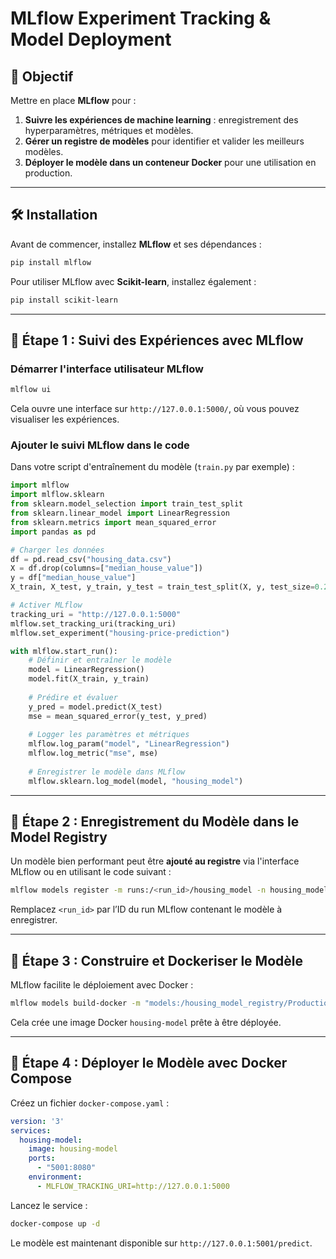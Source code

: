 # MLflow Experiment Tracking & Model Deployment

## 📌 Objectif
Mettre en place **MLflow** pour :
1. **Suivre les expériences de machine learning** : enregistrement des hyperparamètres, métriques et modèles.
2. **Gérer un registre de modèles** pour identifier et valider les meilleurs modèles.
3. **Déployer le modèle dans un conteneur Docker** pour une utilisation en production.

---

## 🛠️ Installation

Avant de commencer, installez **MLflow** et ses dépendances :

```bash
pip install mlflow
```

Pour utiliser MLflow avec **Scikit-learn**, installez également :

```bash
pip install scikit-learn
```

---

## 🔹 Étape 1 : Suivi des Expériences avec MLflow

### Démarrer l'interface utilisateur MLflow

```bash
mlflow ui
```

Cela ouvre une interface sur `http://127.0.0.1:5000/`, où vous pouvez visualiser les expériences.

### Ajouter le suivi MLflow dans le code

Dans votre script d'entraînement du modèle (`train.py` par exemple) :

```python
import mlflow
import mlflow.sklearn
from sklearn.model_selection import train_test_split
from sklearn.linear_model import LinearRegression
from sklearn.metrics import mean_squared_error
import pandas as pd

# Charger les données
df = pd.read_csv("housing_data.csv")
X = df.drop(columns=["median_house_value"])
y = df["median_house_value"]
X_train, X_test, y_train, y_test = train_test_split(X, y, test_size=0.2, random_state=42)

# Activer MLflow
tracking_uri = "http://127.0.0.1:5000"
mlflow.set_tracking_uri(tracking_uri)
mlflow.set_experiment("housing-price-prediction")

with mlflow.start_run():
    # Définir et entraîner le modèle
    model = LinearRegression()
    model.fit(X_train, y_train)
    
    # Prédire et évaluer
    y_pred = model.predict(X_test)
    mse = mean_squared_error(y_test, y_pred)
    
    # Logger les paramètres et métriques
    mlflow.log_param("model", "LinearRegression")
    mlflow.log_metric("mse", mse)
    
    # Enregistrer le modèle dans MLflow
    mlflow.sklearn.log_model(model, "housing_model")
```

---

## 🔹 Étape 2 : Enregistrement du Modèle dans le Model Registry

Un modèle bien performant peut être **ajouté au registre** via l'interface MLflow ou en utilisant le code suivant :

```bash
mlflow models register -m runs:/<run_id>/housing_model -n housing_model_registry
```

Remplacez `<run_id>` par l’ID du run MLflow contenant le modèle à enregistrer.


---

## 🔹 Étape 3 : Construire et Dockeriser le Modèle

MLflow facilite le déploiement avec Docker :

```bash
mlflow models build-docker -m "models:/housing_model_registry/Production" -n housing-model
```

Cela crée une image Docker `housing-model` prête à être déployée.

---

## 🔹 Étape 4 : Déployer le Modèle avec Docker Compose

Créez un fichier `docker-compose.yaml` :

```yaml
version: '3'
services:
  housing-model:
    image: housing-model
    ports:
      - "5001:8080"
    environment:
      - MLFLOW_TRACKING_URI=http://127.0.0.1:5000
```

Lancez le service :

```bash
docker-compose up -d
```

Le modèle est maintenant disponible sur `http://127.0.0.1:5001/predict`.


